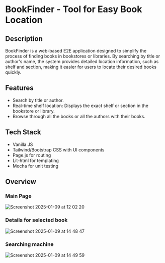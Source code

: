 # BookFinder - Tool for Easy Book Location

## Description

BookFinder is a web-based E2E application designed to simplify the process of finding books in bookstores or libraries. By searching by title or author's name, the system provides detailed location information, such as shelf and section, making it easier for users to locate their desired books quickly.

## Features

-   Search by title or author.
-   Real-time shelf location: Displays the exact shelf or section in the bookstore or library.
-   Browse through all the books or all the authors with their books.

## Tech Stack

-   Vanilla JS
-   Tailwind/Bootstrap CSS with UI components
-   Page.js for routing
-   Lit-html for templating
-   Mocha for unit testing

## Overview
### Main Page
![Screenshot 2025-01-09 at 12 02 20](https://github.com/user-attachments/assets/4c00c3fb-1f8f-4d70-971e-f030596fce7d)

### Details for selected book
![Screenshot 2025-01-09 at 14 48 47](https://github.com/user-attachments/assets/c931aa28-ddeb-4cb7-86aa-657a10b6f704)

### Searching machine
![Screenshot 2025-01-09 at 14 49 59](https://github.com/user-attachments/assets/b4351acb-3535-4538-b7bd-5659ab1299fe)


